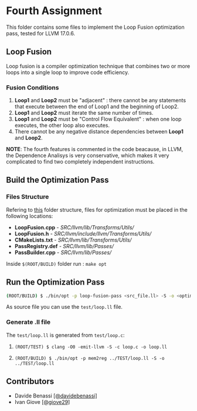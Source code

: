 # Fourth Assignment

This folder contains some files to implement the Loop Fusion optimization pass, tested for LLVM 17.0.6.

## Loop Fusion
Loop fusion is a compiler optimization technique that combines two or more loops into a single loop to improve code efficiency.

### Fusion Conditions

 1. **Loop1** and **Loop2** must be "adjacent" : there cannot be any statements that execute between the end of Loop1 and the beginning of Loop2.
 2. **Loop1** and **Loop2** must iterate the same number of times.
 3. **Loop1** and **Loop2** must be "Control Flow Equivalent" : when one loop executes, the other loop also executes.
 4. There cannot be any negative distance dependencies between **Loop1** and **Loop2**.

**NOTE**: The fourth features is commented in the code beacause, in LLVM, the Dependence Analisys is very conservative, which makes it very complicated to find two completely independent instructions.
 

## Build the Optimization Pass

### Files Structure 
Refering to [this](https://github.com/davidebenassi/llvm17.0.6-Installation?tab=readme-ov-file#folder-structure) folder structure, files for optimization must be placed in the following locations:

- **LoopFusion.cpp** 	- _SRC/llvm/lib/Transforms/Utils/_
- **LoopFusion.h** 	- _SRC/llvm/include/llvm/Transforms/Utils/_
- **CMakeLists.txt** 	- _SRC/llvm/lib/Transforms/Utils/_
- **PassRegistry.def** 	- _SRC/llvm/lib/Passes/_
- **PassBuilder.cpp** 	- _SRC/llvm/lib/Passes/_

Inside ```$(ROOT/BUILD)``` folder run : ```make opt```

## Run the Optimization Pass
```bash
(ROOT/BUILD) $ ./bin/opt -p loop-fusion-pass <src_file.ll> -S -o <optimized_file.ll>
```
As source file you can use the ```test/loop.ll``` file.

### Generate .ll file
The ```test/loop.ll``` is generated  from ```test/loop.c```:

 1. ```(ROOT/TEST) $ clang -O0 -emit-llvm -S -c loop.c -o loop.ll``` 

 2. ```(ROOT/BUILD) $ ./bin/opt -p mem2reg ../TEST/loop.ll -S -o ../TEST/loop.ll```


## Contributors
 - Davide Benassi [[@davidebenassi]](https://github.com/davidebenassi)
 - Ivan Giove [[@giove29]](https://github.com/giove29)

